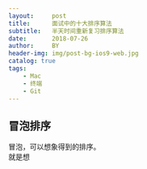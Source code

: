 ```yaml
---
layout:     post
title:      面试中的十大排序算法
subtitle:   半天时间重新复习排序算法
date:       2018-07-26
author:     BY
header-img: img/post-bg-ios9-web.jpg
catalog: true
tags:
    - Mac
    - 终端
    - Git
---
```

## 冒泡排序
  
冒泡，可以想象得到的排序。    
就是想
